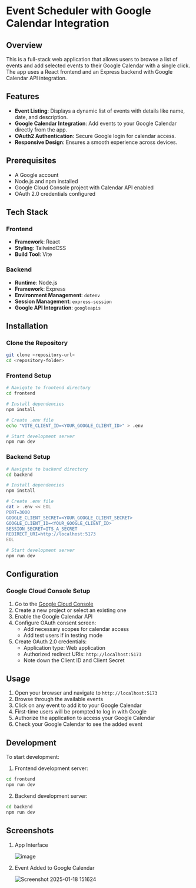 # Event Scheduler with Google Calendar Integration

## Overview

This is a full-stack web application that allows users to browse a list of events and add selected events to their Google Calendar with a single click. The app uses a React frontend and an Express backend with Google Calendar API integration.

## Features

- **Event Listing**: Displays a dynamic list of events with details like name, date, and description.
- **Google Calendar Integration**: Add events to your Google Calendar directly from the app.
- **OAuth2 Authentication**: Secure Google login for calendar access.
- **Responsive Design**: Ensures a smooth experience across devices.

## Prerequisites

- A Google account
- Node.js and npm installed
- Google Cloud Console project with Calendar API enabled
- OAuth 2.0 credentials configured

## Tech Stack

### Frontend
- **Framework**: React
- **Styling**: TailwindCSS
- **Build Tool**: Vite

### Backend
- **Runtime**: Node.js
- **Framework**: Express
- **Environment Management**: `dotenv`
- **Session Management**: `express-session`
- **Google API Integration**: `googleapis`

## Installation

### Clone the Repository
```bash
git clone <repository-url>
cd <repository-folder>
```

### Frontend Setup
```bash
# Navigate to frontend directory
cd frontend

# Install dependencies
npm install

# Create .env file
echo "VITE_CLIENT_ID=<YOUR_GOOGLE_CLIENT_ID>" > .env

# Start development server
npm run dev
```

### Backend Setup
```bash
# Navigate to backend directory
cd backend

# Install dependencies
npm install

# Create .env file
cat > .env << EOL
PORT=3000
GOOGLE_CLIENT_SECRET=<YOUR_GOOGLE_CLIENT_SECRET>
GOOGLE_CLIENT_ID=<YOUR_GOOGLE_CLIENT_ID>
SESSION_SECRET=ITS_A_SECRET
REDIRECT_URI=http://localhost:5173
EOL

# Start development server
npm run dev
```

## Configuration

### Google Cloud Console Setup

1. Go to the [Google Cloud Console](https://console.cloud.google.com)
2. Create a new project or select an existing one
3. Enable the Google Calendar API
4. Configure OAuth consent screen:
   - Add necessary scopes for calendar access
   - Add test users if in testing mode
5. Create OAuth 2.0 credentials:
   - Application type: Web application
   - Authorized redirect URIs: `http://localhost:5173`
   - Note down the Client ID and Client Secret

## Usage

1. Open your browser and navigate to `http://localhost:5173`
2. Browse through the available events
3. Click on any event to add it to your Google Calendar
4. First-time users will be prompted to log in with Google
5. Authorize the application to access your Google Calendar
6. Check your Google Calendar to see the added event

## Development

To start development:

1. Frontend development server:
```bash
cd frontend
npm run dev
```

2. Backend development server:
```bash
cd backend
npm run dev
```

## Screenshots

1. App Interface

   ![image](https://github.com/user-attachments/assets/62465c23-ad5a-4c12-940b-45042be9f739)

3. Event Added to Google Calendar

   ![Screenshot 2025-01-18 151624](https://github.com/user-attachments/assets/41f3b9ae-6d18-4bd6-9db1-bf6634b69c4d)

